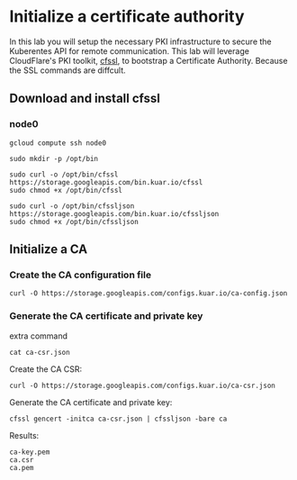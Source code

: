 # Initialize a certificate authority

In this lab you will setup the necessary PKI infrastructure to secure the Kuberentes API for remote communication. This lab will leverage CloudFlare's PKI toolkit, [cfssl](https://github.com/cloudflare/cfssl), to bootstrap a Certificate Authority.
Because the SSL commands are diffcult.
## Download and install cfssl

### node0

```
gcloud compute ssh node0
```

```
sudo mkdir -p /opt/bin
```

```
sudo curl -o /opt/bin/cfssl https://storage.googleapis.com/bin.kuar.io/cfssl
sudo chmod +x /opt/bin/cfssl
```

```
sudo curl -o /opt/bin/cfssljson https://storage.googleapis.com/bin.kuar.io/cfssljson
sudo chmod +x /opt/bin/cfssljson
```

## Initialize a CA

### Create the CA configuration file

```
curl -O https://storage.googleapis.com/configs.kuar.io/ca-config.json
```

### Generate the CA certificate and private key
extra command 
```
cat ca-csr.json
```
Create the CA CSR:

```
curl -O https://storage.googleapis.com/configs.kuar.io/ca-csr.json
```

Generate the CA certificate and private key:

```
cfssl gencert -initca ca-csr.json | cfssljson -bare ca
```

Results:

```
ca-key.pem
ca.csr
ca.pem
```
